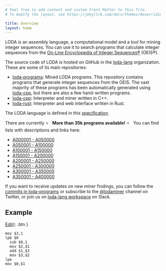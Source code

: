 ```yaml
---
# Feel free to add content and custom Front Matter to this file.
# To modify the layout, see https://jekyllrb.com/docs/themes/#overriding-theme-defaults

title: Overview
layout: home
---
```


LODA is an assembly language, a computational model and a tool for mining integer sequences. You can use it to search programs that calculate integer sequences from the [On-Line Encyclopedia of Integer Sequences®](http://oeis.org/) (OEIS®).

The source code of LODA is hosted on GitHub in the [loda-lang](https://github.com/loda-lang) organization. These are some of its main repositories:

* [loda-programs](https://github.com/loda-lang/loda-programs): Mined LODA programs. This repository contains programs that generate integer sequences from the OEIS. The vast majority of these programs has been automatically generated using [loda-cpp](https://github.com/loda-lang/loda-cpp), but there are also a few hand-written programs.
* [loda-cpp](https://github.com/loda-lang/loda-cpp): Interpreter and miner written in C++.
* [loda-rust](https://github.com/loda-lang/loda-rust): Interpreter and web interface written in Rust.

The LODA language is defined in this [specification](https://loda-lang.github.com/spec).

There are currently :star: &nbsp; **More than 35k programs available!** :star: &nbsp; You can find lists with descriptions and links here:

* [A000001 - A050000](https://github.com/loda-lang/loda-programs/oeis/list0.md)
* [A050001 - A100000](https://github.com/loda-lang/loda-programs/oeis/list1.md)
* [A100001 - A150000](https://github.com/loda-lang/loda-programs/oeis/list2.md)
* [A150001 - A200000](https://github.com/loda-lang/loda-programs/oeis/list3.md) 
* [A200001 - A250000](https://github.com/loda-lang/loda-programs/oeis/list4.md)
* [A250001 - A300000](https://github.com/loda-lang/loda-programs/oeis/list5.md)
* [A300001 - A350000](https://github.com/loda-lang/loda-programs/oeis/list6.md)
* [A350001 - A400000](https://github.com/loda-lang/loda-programs/oeis/list7.md)

If you want to receive updates on new miner findings, you can follow the [commits in loda-programs](https://github.com/loda-lang/loda-programs/commits/main) or subscribe to the [@lodaminer](https://twitter.com/lodaminer) channel on Twitter, or join us on [loda-lang workspace](https://loda-lang.slack.com/) on Slack.

## Example

[Edit](edit/?oeis=45){: .btn }

```
mov $3,1
lpb $0
  sub $0,1
  mov $2,$1
  add $1,$3
  mov $3,$2
lpe
mov $0,$1
```
